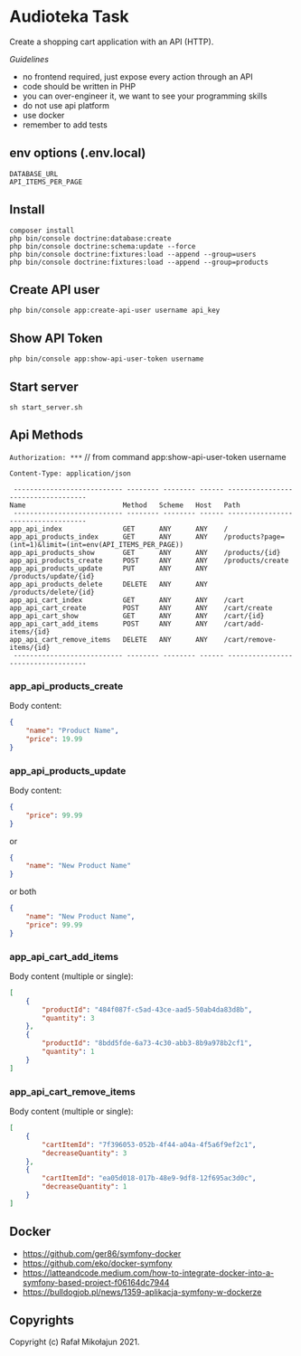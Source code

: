 # Audioteka Task

Create a shopping cart application with an API (HTTP).

*Guidelines*
* no frontend required, just expose every action through an API
* code should be written in PHP
* you can over-engineer it, we want to see your programming skills
* do not use api platform
* use docker
* remember to add tests

## env options (.env.local)

    DATABASE_URL
    API_ITEMS_PER_PAGE

## Install

    composer install
    php bin/console doctrine:database:create
    php bin/console doctrine:schema:update --force
    php bin/console doctrine:fixtures:load --append --group=users
    php bin/console doctrine:fixtures:load --append --group=products

## Create API user

    php bin/console app:create-api-user username api_key

## Show API Token

    php bin/console app:show-api-user-token username

## Start server

    sh start_server.sh

## Api Methods

`Authorization: ***` // from command app:show-api-user-token username

`Content-Type: application/json`

```
 --------------------------- -------- -------- ------ ----------------------------------- 
Name                        Method   Scheme   Host   Path
 --------------------------- -------- -------- ------ -----------------------------------  
app_api_index               GET      ANY      ANY    /                              
app_api_products_index      GET      ANY      ANY    /products?page=(int=1)&limit=(int=env(API_ITEMS_PER_PAGE))              
app_api_products_show       GET      ANY      ANY    /products/{id}                     
app_api_products_create     POST     ANY      ANY    /products/create                   
app_api_products_update     PUT      ANY      ANY    /products/update/{id}              
app_api_products_delete     DELETE   ANY      ANY    /products/delete/{id}              
app_api_cart_index          GET      ANY      ANY    /cart
app_api_cart_create         POST     ANY      ANY    /cart/create                       
app_api_cart_show           GET      ANY      ANY    /cart/{id}                         
app_api_cart_add_items      POST     ANY      ANY    /cart/add-items/{id}               
app_api_cart_remove_items   DELETE   ANY      ANY    /cart/remove-items/{id}
 --------------------------- -------- -------- ------ ----------------------------------- 
```

### app_api_products_create

Body content:

```json
{
    "name": "Product Name",
    "price": 19.99
}
```

### app_api_products_update

Body content:

```json
{
    "price": 99.99
}
```

or

```json
{
    "name": "New Product Name"
}
```

or both


```json
{
    "name": "New Product Name",
    "price": 99.99
}
```

### app_api_cart_add_items

Body content (multiple or single):

```json
[
    {
        "productId": "484f087f-c5ad-43ce-aad5-50ab4da83d8b",
        "quantity": 3
    },
    {
        "productId": "8bdd5fde-6a73-4c30-abb3-8b9a978b2cf1",
        "quantity": 1
    }
]
```

### app_api_cart_remove_items

Body content (multiple or single):

```json
[
    {
        "cartItemId": "7f396053-052b-4f44-a04a-4f5a6f9ef2c1",
        "decreaseQuantity": 3
    },
    {
        "cartItemId": "ea05d018-017b-48e9-9df8-12f695ac3d0c",
        "decreaseQuantity": 1
    }
]
```

## Docker

* https://github.com/ger86/symfony-docker
* https://github.com/eko/docker-symfony
* https://latteandcode.medium.com/how-to-integrate-docker-into-a-symfony-based-project-f06164dc7944
* https://bulldogjob.pl/news/1359-aplikacja-symfony-w-dockerze

## Copyrights

Copyright (c) Rafał Mikołajun 2021.

